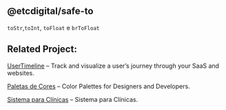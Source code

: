 ## @etcdigital/safe-to

`toStr`,`toInt`, `toFloat` e `brToFloat`

## Related Project:

[UserTimeline](https://usertimeline.com) – Track and visualize a user’s journey through your SaaS and websites.

[Paletas de Cores](https://paletasdecores.com.br) – Color Palettes for Designers and Developers.

[Sistema para Clínicas](https://clinica.work) – Sistema para Clínicas.